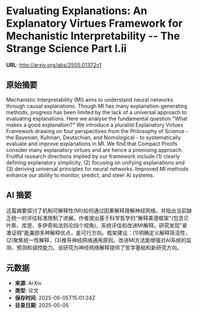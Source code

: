 # Evaluating Explanations: An Explanatory Virtues Framework for Mechanistic Interpretability -- The Strange Science Part I.ii

**URL**: http://arxiv.org/abs/2505.01372v1

## 原始摘要

Mechanistic Interpretability (MI) aims to understand neural networks through
causal explanations. Though MI has many explanation-generating methods,
progress has been limited by the lack of a universal approach to evaluating
explanations. Here we analyse the fundamental question "What makes a good
explanation?" We introduce a pluralist Explanatory Virtues Framework drawing on
four perspectives from the Philosophy of Science - the Bayesian, Kuhnian,
Deutschian, and Nomological - to systematically evaluate and improve
explanations in MI. We find that Compact Proofs consider many explanatory
virtues and are hence a promising approach. Fruitful research directions
implied by our framework include (1) clearly defining explanatory simplicity,
(2) focusing on unifying explanations and (3) deriving universal principles for
neural networks. Improved MI methods enhance our ability to monitor, predict,
and steer AI systems.


## AI 摘要

这篇摘要探讨了机制可解释性(MI)如何通过因果解释理解神经网络，并指出当前缺乏统一的评估标准限制了进展。作者提出基于科学哲学的"解释美德框架"(包含贝叶斯、库恩、多伊奇和法则论四个视角)，系统评估和改进MI解释。研究发现"紧凑证明"能兼顾多种解释优点，是可行方向。框架建议：(1)明确定义解释简洁性，(2)聚焦统一性解释，(3)推导神经网络通用原则。改进MI方法能增强对AI系统的监测、预测和调控能力。该研究为神经网络解释提供了哲学基础和新研究方向。

## 元数据

- **来源**: ArXiv
- **类型**: 论文
- **保存时间**: 2025-05-05T15:01:24Z
- **目录日期**: 2025-05-05
